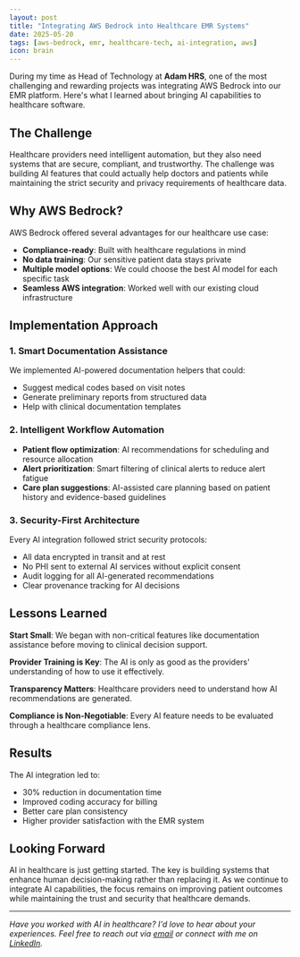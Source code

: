 ```yaml
---
layout: post
title: "Integrating AWS Bedrock into Healthcare EMR Systems"
date: 2025-05-20
tags: [aws-bedrock, emr, healthcare-tech, ai-integration, aws]
icon: brain
---
```


During my time as Head of Technology at **<i class="fas fa-hospital"></i> Adam HRS**, one of the most challenging and rewarding projects was integrating AWS Bedrock into our EMR platform. Here's what I learned about bringing AI capabilities to healthcare software.

## <i class="fas fa-exclamation-triangle"></i> The Challenge

Healthcare providers need intelligent automation, but they also need systems that are secure, compliant, and trustworthy. The challenge was building AI features that could actually help doctors and patients while maintaining the strict security and privacy requirements of healthcare data.

## <i class="fab fa-aws"></i> Why AWS Bedrock?

AWS Bedrock offered several advantages for our healthcare use case:

- **<i class="fas fa-shield-alt"></i> Compliance-ready**: Built with healthcare regulations in mind
- **<i class="fas fa-lock"></i> No data training**: Our sensitive patient data stays private
- **<i class="fas fa-cogs"></i> Multiple model options**: We could choose the best AI model for each specific task
- **<i class="fas fa-plug"></i> Seamless AWS integration**: Worked well with our existing cloud infrastructure

## <i class="fas fa-code"></i> Implementation Approach

### <i class="fas fa-file-medical-alt"></i> 1. Smart Documentation Assistance
We implemented AI-powered documentation helpers that could:
- Suggest medical codes based on visit notes
- Generate preliminary reports from structured data
- Help with clinical documentation templates

### <i class="fas fa-robot"></i> 2. Intelligent Workflow Automation
- **<i class="fas fa-calendar-check"></i> Patient flow optimization**: AI recommendations for scheduling and resource allocation
- **<i class="fas fa-bell"></i> Alert prioritization**: Smart filtering of clinical alerts to reduce alert fatigue
- **<i class="fas fa-heartbeat"></i> Care plan suggestions**: AI-assisted care planning based on patient history and evidence-based guidelines

### <i class="fas fa-security"></i> 3. Security-First Architecture
Every AI integration followed strict security protocols:
- All data encrypted in transit and at rest
- No PHI sent to external AI services without explicit consent
- Audit logging for all AI-generated recommendations
- Clear provenance tracking for AI decisions

## <i class="fas fa-graduation-cap"></i> Lessons Learned

**<i class="fas fa-seedling"></i> Start Small**: We began with non-critical features like documentation assistance before moving to clinical decision support.

**<i class="fas fa-chalkboard-teacher"></i> Provider Training is Key**: The AI is only as good as the providers' understanding of how to use it effectively.

**<i class="fas fa-eye"></i> Transparency Matters**: Healthcare providers need to understand how AI recommendations are generated.

**<i class="fas fa-clipboard-check"></i> Compliance is Non-Negotiable**: Every AI feature needs to be evaluated through a healthcare compliance lens.

## <i class="fas fa-chart-line"></i> Results

The AI integration led to:
- <i class="fas fa-clock"></i> 30% reduction in documentation time
- <i class="fas fa-bullseye"></i> Improved coding accuracy for billing
- <i class="fas fa-balance-scale"></i> Better care plan consistency
- <i class="fas fa-smile"></i> Higher provider satisfaction with the EMR system

## <i class="fas fa-telescope"></i> Looking Forward

AI in healthcare is just getting started. The key is building systems that enhance human decision-making rather than replacing it. As we continue to integrate AI capabilities, the focus remains on improving patient outcomes while maintaining the trust and security that healthcare demands.

---

*<i class="fas fa-question-circle"></i> Have you worked with AI in healthcare? I'd love to hear about your experiences. Feel free to reach out via [<i class="fas fa-envelope"></i> email](mailto:aj.scheuer2@gmail.com) or connect with me on [<i class="fab fa-linkedin"></i> LinkedIn](https://linkedin.com/in/andrewscheuer).* 